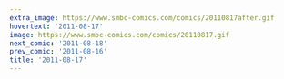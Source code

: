 ```yaml
---
extra_image: https://www.smbc-comics.com/comics/20110817after.gif
hovertext: '2011-08-17'
image: https://www.smbc-comics.com/comics/20110817.gif
next_comic: '2011-08-18'
prev_comic: '2011-08-16'
title: '2011-08-17'
---
```


